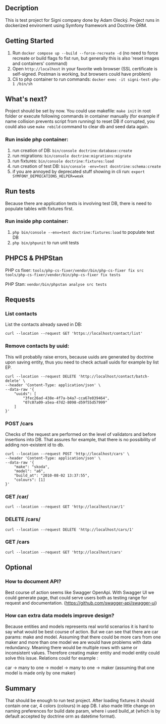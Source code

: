 ## Decription
This is test project for Signi company done by Adam Olecký. Project runs in dockerized enviroment using Symfony framework and Doctrine ORM.

## Getting Started

1. Run `docker compose up --build --force-recreate -d` (no need to force recreate or build flags fo fist run, but generally this is also 'reset images and containers' command)
2. Open `http://localhost` in your favorite web browser (SSL certificate is self-signed. Postman is working, but browsers could have problem)
3. Cli to php container to run commands: `docker exec -it signi-test-php-1 /bin/sh`

## What's next?

Project should be set by now. You could use makefile: `make init` in root folder or execute following commands in container manually (for example if name collision prevents script from running) to reset DB if corrupted, you could also use `make rebild` command to clear db and seed data again. 

### Run inside php container:
1. run creation of DB: `bin/console doctrine:database:create`
2. run migrations: `bin/console doctrine:migrations:migrate`
3. run fixtures: `bin/console doctrine:fixtures:load`
4. run creation of test DB: `bin/console -env=test docntrine:schema:create`
5. if you are annoyed by deprecated stuff showing in cli run: `export SYMFONY_DEPRECATIONS_HELPER=weak`

## Run tests

Because there are application tests is involving test DB, there is need to populate tables with fixtures first.

### Run inside php container:
1. `php bin/console --env=test doctrine:fixtures:load` to populate test DB
2. `php bin/phpunit` to run unit tests

## PHPCS & PHPStan 
PHP cs fixer: 
`tools/php-cs-fixer/vendor/bin/php-cs-fixer fix src`
`tools/php-cs-fixer/vendor/bin/php-cs-fixer fix tests`

PHP Stan: 
`vendor/bin/phpstan analyse src tests`


## Requests
### List contacts
List the  contacts already saved in DB: 
```
curl --location --request GET 'https://localhost/contact/list'
```

### Remove contacts by uuid: 
This will probablly raise errors, because uuids are generated by doctrine upon saving entity, thus you need to check actuall uuids for example by list EP.

```
curl --location --request DELETE 'http://localhost/contact/batch-delete' \
--header 'Content-Type: application/json' \
--data-raw '{
    "uuids": [
        "3fec26ad-438e-4f7a-b4a7-cca67e039464",
        "07c07a09-a5ea-47d2-8098-d59f55d57999"
    ]
}'
```

### POST /cars
Checks of the request are performed on the level of validators and before insertions into DB. That assures for example, that there is no possibility of adding non-existent id to db. 

```
curl --location --request POST 'http://localhost/cars' \
--header 'Content-Type: application/json' \
--data-raw '{
    "make": "skoda",
    "model": "a6",
    "build_at": "2010-08-02 13:37:55",
    "colours": [1]
}'
```
### GET /car/<id>
```
curl --location --request GET 'http://localhost/car/1'
```
### DELETE /cars/<id>
```
curl --location --request DELETE 'http://localhost/cars/1'
```
### GET /cars
```
curl --location --request GET 'http://localhost/cars'
```

## Optional

### How to document API? 
Best course of action seems like Swagger OpenApi. With Swagger UI we could generate page, that could serve users both as testing range for request and documentation. (https://github.com/swagger-api/swagger-ui)

### How can extra data models improve design? 
Because entities and models represents real world scenarios it is hard to say what would be best course of action. But we can see that there are car params: make and model. Assuming that there could be more cars from one maker and more than one model we are would have problems with data redundancy. Meaning there would be multiple rows with same or inconsistent values. Therefore creating maker entity and model entity could solve this issue. Relations could for example : 

car -> many to one -> model -> many to one -> maker (assuming that one model is made only by one maker)

## Summary
That should be enough to run test project. After loading fixtures it should contain one car, 4 colors (colours) in app DB. I also made little change on naming preferences for build date param, where i used build_at (which is by default accepted by doctrine orm as datetime format). 
